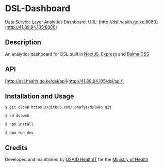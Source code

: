 # DSL-Dashboard
Data Service Layer Analytics Dashboard. URL: [http://dsl.health.go.ke:8080](http://41.89.94.105:8080)

### 

## Description
An analytics dashboard for DSL built in [NextJS](https://nextjs.org/), [Express](https://expressjs.com/) and [Bulma CSS](https://bulma.io/)

## API
[http://dsl.health.go.ke/dsl/api](http://41.89.94.105/dsl/api/)


## Installation and Usage

``` shell
$ git clone https://github.com/uonafya/dslweb.git

$ cd dslweb

$ npm install

$ npm run dev
```


## Credits
Developed and maintained by [USAID HealthIT](https://healthit.uonbi.ac.ke) for the [Ministry of Health](https://health.go.ke)
